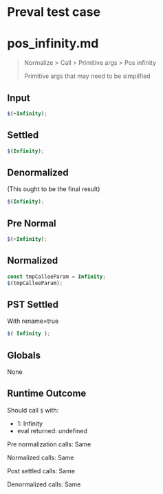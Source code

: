 # Preval test case

# pos_infinity.md

> Normalize > Call > Primitive args > Pos infinity
>
> Primitive args that may need to be simplified

## Input

`````js filename=intro
$(+Infinity);
`````

## Settled


`````js filename=intro
$(Infinity);
`````

## Denormalized
(This ought to be the final result)

`````js filename=intro
$(Infinity);
`````

## Pre Normal


`````js filename=intro
$(+Infinity);
`````

## Normalized


`````js filename=intro
const tmpCalleeParam = Infinity;
$(tmpCalleeParam);
`````

## PST Settled
With rename=true

`````js filename=intro
$( Infinity );
`````

## Globals

None

## Runtime Outcome

Should call `$` with:
 - 1: Infinity
 - eval returned: undefined

Pre normalization calls: Same

Normalized calls: Same

Post settled calls: Same

Denormalized calls: Same
